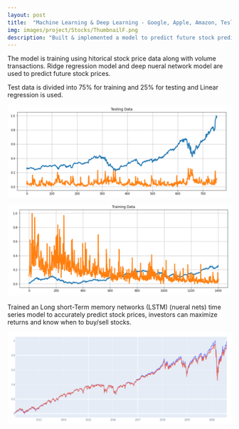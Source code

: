 ```yaml
---
layout: post
title:  "Machine Learning & Deep Learning - Google, Apple, Amazon, Tesla & SP500 Stocks Prediction"
img: images/project/Stocks/ThumbnailF.png
description: "Built & implemented a model to predict future stock predicitons of Google, Apple, Amazon, SP500, Tesla."
---
```


The model is training  using hitorical stock price data along with volume transactions. Ridge regression model and deep nueral network model are used to predict future stock prices. 

Test data is divided into 75% for training and 25% for testing and Linear regression is used. 

![](/images/project/Stocks/TestData.PNG)

![](/images/project/Stocks/TrainingData.PNG)


Trained an Long short-Term memory networks (LSTM) (nueral nets) time series model to accurately predict stock prices, investors can maximize returns and know when to buy/sell stocks.

![](/images/project/Stocks/Graph.PNG)
